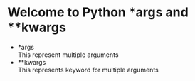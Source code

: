 <h1>Welcome to Python *args and **kwargs</h1>
<ul>
  <li>*args</li>
  This represent multiple arguments
  <li>**kwargs</li>
  This represents keyword for multiple arguments
  </ul>
